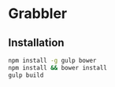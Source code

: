 # Grabbler

## Installation

```sh
npm install -g gulp bower
npm install && bower install
gulp build
```
